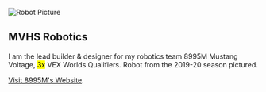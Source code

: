 ![Robot Picture](../../assets/pics/mvrobot.webp)

## MVHS Robotics

I am the lead builder & designer for my robotics team 8995M Mustang Voltage, <mark>3x</mark> VEX Worlds Qualifiers. Robot from the 2019-20 season pictured.

[Visit 8995M's Website](https://pleasealliance.me).